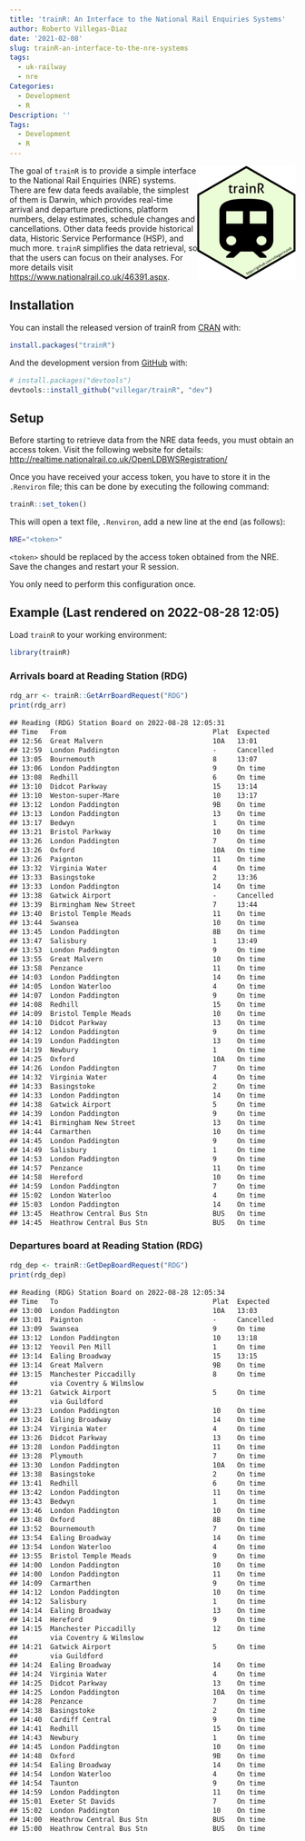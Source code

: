 ```yaml
---
title: 'trainR: An Interface to the National Rail Enquiries Systems'
author: Roberto Villegas-Diaz
date: '2021-02-08'
slug: trainR-an-interface-to-the-nre-systems
tags:
  - uk-railway
  - nre
Categories:
  - Development
  - R
Description: ''
Tags:
  - Development
  - R
---
```


<img src="https://raw.githubusercontent.com/villegar/trainR/main/inst/images/logo.png" alt="logo" align="right" height=200px/>

The goal of `trainR` is to provide a simple interface to the 
National Rail Enquiries (NRE) systems. There are few data feeds 
available, the simplest of them is Darwin, which provides real-time 
arrival and departure predictions, platform numbers, delay estimates, 
schedule changes and cancellations. Other data feeds provide historical 
data, Historic Service Performance (HSP), and much more. `trainR` 
simplifies the data retrieval, so that the users can focus on their 
analyses. For more details visit 
https://www.nationalrail.co.uk/46391.aspx.

## Installation

You can install the released version of trainR from [CRAN](https://CRAN.R-project.org) with:

``` r
install.packages("trainR")
```

And the development version from [GitHub](https://github.com/) with:

``` r
# install.packages("devtools")
devtools::install_github("villegar/trainR", "dev")
```

## Setup
Before starting to retrieve data from the NRE data feeds, you must obtain an access token. 
Visit the following website for details: http://realtime.nationalrail.co.uk/OpenLDBWSRegistration/

Once you have received your access token, you have to store it in the `.Renviron` file; this can be 
done by executing the following command:


```r
trainR::set_token()
```

This will open a text file, `.Renviron`, add a new line at the end (as follows):

```bash
NRE="<token>"
```

`<token>` should be replaced by the access token obtained from the NRE. Save the changes and restart 
your R session.

You only need to perform this configuration once.

## Example (Last rendered on 2022-08-28 12:05)

Load `trainR` to your working environment:

```r
library(trainR)
```

### Arrivals board at Reading Station (RDG)


```r
rdg_arr <- trainR::GetArrBoardRequest("RDG")
print(rdg_arr)
```

```
## Reading (RDG) Station Board on 2022-08-28 12:05:31
## Time   From                                    Plat  Expected
## 12:56  Great Malvern                           10A   13:01
## 12:59  London Paddington                       -     Cancelled
## 13:05  Bournemouth                             8     13:07
## 13:06  London Paddington                       9     On time
## 13:08  Redhill                                 6     On time
## 13:10  Didcot Parkway                          15    13:14
## 13:10  Weston-super-Mare                       10    13:17
## 13:12  London Paddington                       9B    On time
## 13:13  London Paddington                       13    On time
## 13:17  Bedwyn                                  1     On time
## 13:21  Bristol Parkway                         10    On time
## 13:26  London Paddington                       7     On time
## 13:26  Oxford                                  10A   On time
## 13:26  Paignton                                11    On time
## 13:32  Virginia Water                          4     On time
## 13:33  Basingstoke                             2     13:36
## 13:33  London Paddington                       14    On time
## 13:38  Gatwick Airport                         -     Cancelled
## 13:39  Birmingham New Street                   7     13:44
## 13:40  Bristol Temple Meads                    11    On time
## 13:44  Swansea                                 10    On time
## 13:45  London Paddington                       8B    On time
## 13:47  Salisbury                               1     13:49
## 13:53  London Paddington                       9     On time
## 13:55  Great Malvern                           10    On time
## 13:58  Penzance                                11    On time
## 14:03  London Paddington                       14    On time
## 14:05  London Waterloo                         4     On time
## 14:07  London Paddington                       9     On time
## 14:08  Redhill                                 15    On time
## 14:09  Bristol Temple Meads                    10    On time
## 14:10  Didcot Parkway                          13    On time
## 14:12  London Paddington                       9     On time
## 14:19  London Paddington                       13    On time
## 14:19  Newbury                                 1     On time
## 14:25  Oxford                                  10A   On time
## 14:26  London Paddington                       7     On time
## 14:32  Virginia Water                          4     On time
## 14:33  Basingstoke                             2     On time
## 14:33  London Paddington                       14    On time
## 14:38  Gatwick Airport                         5     On time
## 14:39  London Paddington                       9     On time
## 14:41  Birmingham New Street                   13    On time
## 14:44  Carmarthen                              10    On time
## 14:45  London Paddington                       9     On time
## 14:49  Salisbury                               1     On time
## 14:53  London Paddington                       9     On time
## 14:57  Penzance                                11    On time
## 14:58  Hereford                                10    On time
## 14:59  London Paddington                       7     On time
## 15:02  London Waterloo                         4     On time
## 15:03  London Paddington                       14    On time
## 13:45  Heathrow Central Bus Stn                BUS   On time
## 14:45  Heathrow Central Bus Stn                BUS   On time
```

### Departures board at Reading Station (RDG)


```r
rdg_dep <- trainR::GetDepBoardRequest("RDG")
print(rdg_dep)
```

```
## Reading (RDG) Station Board on 2022-08-28 12:05:34
## Time   To                                      Plat  Expected
## 13:00  London Paddington                       10A   13:03
## 13:01  Paignton                                -     Cancelled
## 13:09  Swansea                                 9     On time
## 13:12  London Paddington                       10    13:18
## 13:12  Yeovil Pen Mill                         1     On time
## 13:14  Ealing Broadway                         15    13:15
## 13:14  Great Malvern                           9B    On time
## 13:15  Manchester Piccadilly                   8     On time
##        via Coventry & Wilmslow                 
## 13:21  Gatwick Airport                         5     On time
##        via Guildford                           
## 13:23  London Paddington                       10    On time
## 13:24  Ealing Broadway                         14    On time
## 13:24  Virginia Water                          4     On time
## 13:26  Didcot Parkway                          13    On time
## 13:28  London Paddington                       11    On time
## 13:28  Plymouth                                7     On time
## 13:30  London Paddington                       10A   On time
## 13:38  Basingstoke                             2     On time
## 13:41  Redhill                                 6     On time
## 13:42  London Paddington                       11    On time
## 13:43  Bedwyn                                  1     On time
## 13:46  London Paddington                       10    On time
## 13:48  Oxford                                  8B    On time
## 13:52  Bournemouth                             7     On time
## 13:54  Ealing Broadway                         14    On time
## 13:54  London Waterloo                         4     On time
## 13:55  Bristol Temple Meads                    9     On time
## 14:00  London Paddington                       10    On time
## 14:00  London Paddington                       11    On time
## 14:09  Carmarthen                              9     On time
## 14:12  London Paddington                       10    On time
## 14:12  Salisbury                               1     On time
## 14:14  Ealing Broadway                         13    On time
## 14:14  Hereford                                9     On time
## 14:15  Manchester Piccadilly                   12    On time
##        via Coventry & Wilmslow                 
## 14:21  Gatwick Airport                         5     On time
##        via Guildford                           
## 14:24  Ealing Broadway                         14    On time
## 14:24  Virginia Water                          4     On time
## 14:25  Didcot Parkway                          13    On time
## 14:25  London Paddington                       10A   On time
## 14:28  Penzance                                7     On time
## 14:38  Basingstoke                             2     On time
## 14:40  Cardiff Central                         9     On time
## 14:41  Redhill                                 15    On time
## 14:43  Newbury                                 1     On time
## 14:45  London Paddington                       10    On time
## 14:48  Oxford                                  9B    On time
## 14:54  Ealing Broadway                         14    On time
## 14:54  London Waterloo                         4     On time
## 14:54  Taunton                                 9     On time
## 14:59  London Paddington                       11    On time
## 15:01  Exeter St Davids                        7     On time
## 15:02  London Paddington                       10    On time
## 14:00  Heathrow Central Bus Stn                BUS   On time
## 15:00  Heathrow Central Bus Stn                BUS   On time
```
